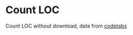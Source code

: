 # Count LOC

Count LOC without download, data from [codetabs]

[codetabs]: https://codetabs.com/count-loc/count-loc-online.html
